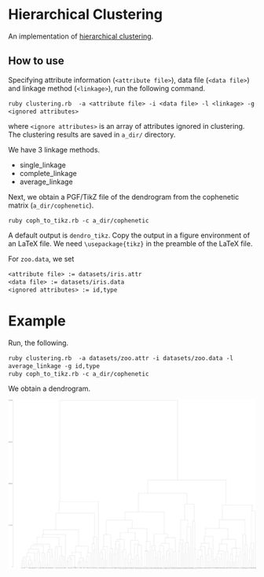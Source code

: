 # Hierarchical Clustering

An implementation of [hierarchical clustering](https://en.wikipedia.org/wiki/Hierarchical_clustering).

## How to use

Specifying attribute information (`<attribute file>`), data file (`<data file>`) and linkage method (`<linkage>`),
run the following command.
```
ruby clustering.rb  -a <attribute file> -i <data file> -l <linkage> -g <ignored attributes>
```
where `<ignore attributes>` is an array of attributes ignored in clustering.
The clustering results are saved in `a_dir/` directory.

We have 3 linkage methods.
* single_linkage
* complete_linkage
* average_linkage

Next, we obtain a PGF/TikZ file of the dendrogram from the cophenetic matrix (`a_dir/cophenetic`).
```
ruby coph_to_tikz.rb -c a_dir/cophenetic 
```
A default output is `dendro_tikz`.
Copy the output in a figure environment of an LaTeX file.
We need `\usepackage{tikz}` in the preamble of the LaTeX file.

For `zoo.data`, we set
```
<attribute file> := datasets/iris.attr
<data file> := datasets/iris.data
<ignored attributes> := id,type
```

# Example
Run, the following.
```
ruby clustering.rb  -a datasets/zoo.attr -i datasets/zoo.data -l average_linkage -g id,type
ruby coph_to_tikz.rb -c a_dir/cophenetic
```
We obtain a dendrogram.

<img src="dendro.png" width="640">
